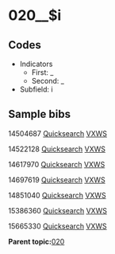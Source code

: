 # 020\_\_$i

## Codes

-   Indicators
    -   First: \_
    -   Second: \_
-   Subfield: i

## Sample bibs

14504687 [Quicksearch](https://search.library.yale.edu/catalog/14504687) [VXWS](http://prodorbis.library.yale.edu:7014/vxws/GetHoldingsService?bibId=14504687)

14522128 [Quicksearch](https://search.library.yale.edu/catalog/14522128) [VXWS](http://prodorbis.library.yale.edu:7014/vxws/GetHoldingsService?bibId=14522128)

14617970 [Quicksearch](https://search.library.yale.edu/catalog/14617970) [VXWS](http://prodorbis.library.yale.edu:7014/vxws/GetHoldingsService?bibId=14617970)

14697619 [Quicksearch](https://search.library.yale.edu/catalog/14697619) [VXWS](http://prodorbis.library.yale.edu:7014/vxws/GetHoldingsService?bibId=14697619)

14851040 [Quicksearch](https://search.library.yale.edu/catalog/14851040) [VXWS](http://prodorbis.library.yale.edu:7014/vxws/GetHoldingsService?bibId=14851040)

15386360 [Quicksearch](https://search.library.yale.edu/catalog/15386360) [VXWS](http://prodorbis.library.yale.edu:7014/vxws/GetHoldingsService?bibId=15386360)

15665330 [Quicksearch](https://search.library.yale.edu/catalog/15665330) [VXWS](http://prodorbis.library.yale.edu:7014/vxws/GetHoldingsService?bibId=15665330)

**Parent topic:**[020](../../tags/020/020.md)

